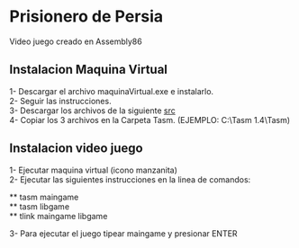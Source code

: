 # Prisionero de Persia

Video juego creado en Assembly86

## Instalacion Maquina Virtual

1- Descargar el archivo maquinaVirtual.exe e instalarlo.              
2- Seguir las instrucciones.            
3- Descargar los archivos de la siguiente [src](src/)                   
4- Copiar los 3 archivos en la Carpeta Tasm. (EJEMPLO: C:\Tasm 1.4\Tasm)                   


## Instalacion video juego
1- Ejecutar maquina virtual (icono manzanita)               
2- Ejecutar las siguientes instrucciones en la linea de comandos:               

** tasm maingame          
** tasm libgame           
** tlink maingame libgame                     

3- Para ejecutar el juego tipear maingame y presionar ENTER
  
